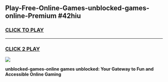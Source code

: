 
## Play-Free-Online-Games-unblocked-games-online-Premium #42hiu
<h3>
<a href="https://premium.freeplayer.one?title=unblocked-games-online&ref=8M">CLICK TO PLAY</a></h3>
<hr>

<h3>
<a href="https://premium.freeplayer.one?title=unblocked-games-online&ref=8M">CLICK 2 PLAY</a>
  
</h3>

<a href="https://premium.freeplayer.one?title=unblocked-games-online&ref=8M"><img src="https://clearcache.store/games.png"></a>


**unblocked-games-online games unblocked: Your Gateway to Fun and Accessible Online Gaming**
